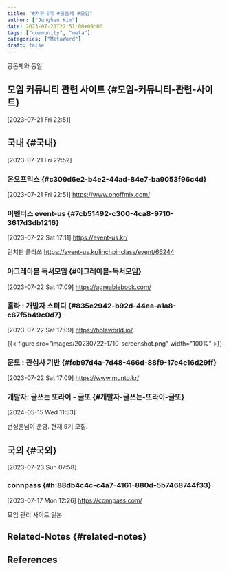 ```yaml
---
title: "#커뮤니티 #공동체 #모임"
author: ["Junghan Kim"]
date: 2023-07-21T22:51:00+09:00
tags: ["community", "meta"]
categories: ["MetaWord"]
draft: false
---
```


공동체와 동일


## 모임 커뮤니티 관련 사이트 {#모임-커뮤니티-관련-사이트}

<span class="timestamp-wrapper"><span class="timestamp">[2023-07-21 Fri 22:51]</span></span>


## 국내 {#국내}

<span class="timestamp-wrapper"><span class="timestamp">[2023-07-21 Fri 22:52]</span></span>


### 온오프믹스 {#c309d6e2-b4e2-44ad-84e7-ba9053f96c4d}

<span class="timestamp-wrapper"><span class="timestamp">[2023-07-21 Fri 22:51]</span></span> <https://www.onoffmix.com/>


### 이벤터스 event-us {#7cb51492-c300-4ca8-9710-3617d3db1216}

<span class="timestamp-wrapper"><span class="timestamp">[2023-07-22 Sat 17:11]</span></span> <https://event-us.kr/>

린치핀 클라쓰 <https://event-us.kr/linchpinclass/event/66244>


### 아그레아블 독서모임 {#아그레아블-독서모임}

<span class="timestamp-wrapper"><span class="timestamp">[2023-07-22 Sat 17:09]</span></span> <https://agreablebook.com/>


### 훌라 : 개발자 스터디 {#835e2942-b92d-44ea-a1a8-c67f5b49c0d7}

<span class="timestamp-wrapper"><span class="timestamp">[2023-07-22 Sat 17:09]</span></span> <https://holaworld.io/>

{{< figure src="images/20230722-1710-screenshot.png" width="100%" >}}


### 문토 : 관심사 기반 {#fcb97d4a-7d48-466d-88f9-17e4e16d29ff}

<span class="timestamp-wrapper"><span class="timestamp">[2023-07-22 Sat 17:09]</span></span> <https://www.munto.kr/>


### 개발자: 글쓰는 또라이 - 글또 {#개발자-글쓰는-또라이-글또}

<span class="timestamp-wrapper"><span class="timestamp">[2024-05-15 Wed 11:53]</span></span>

변성윤님이 운영. 현재 9기 모집.


## 국외 {#국외}

<span class="timestamp-wrapper"><span class="timestamp">[2023-07-23 Sun 07:58]</span></span>


### connpass {#h:88db4c4c-c4a7-4161-880d-5b7468744f33}

<span class="timestamp-wrapper"><span class="timestamp">[2023-07-17 Mon 12:26]</span></span> <https://connpass.com/>

모임 관리 사이트 일본


## Related-Notes {#related-notes}

## References

<style>.csl-entry{text-indent: -1.5em; margin-left: 1.5em;}</style><div class="csl-bib-body">
</div>
